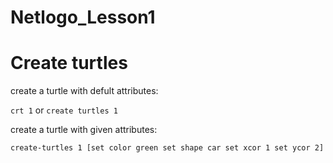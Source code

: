# Netlogo_Lesson1

# Create turtles

create a turtle with defult attributes:

```crt 1``` or 
```create turtles 1 ```

create a turtle with given attributes:

`create-turtles 1 [set color green
                   set shape car
                   set xcor 1
                   set ycor 2]`
                   

